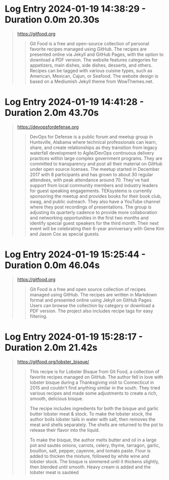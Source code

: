 # Log Entry 2024-01-19 14:38:29 - Duration 0.0m 20.30s

> https://gitfood.org
>> 
>> 
>> Git Food is a free and open-source collection of personal favorite recipes managed using GitHub. The recipes are presented online via Jekyll and GitHub Pages, with the option to download a PDF version. The website features categories for appetizers, main dishes, side dishes, desserts, and others. Recipes can be tagged with various cuisine types, such as American, Mexican, Cajun, or Seafood. The website design is based on a Mediumish Jekyll theme from WowThemes.net.

# Log Entry 2024-01-19 14:41:28 - Duration 2.0m 43.70s

> https://devopsfordefense.org
>> 
>> 
>> DevOps for Defense is a public forum and meetup group in Huntsville, Alabama where technical professionals can learn, share, and create relationships as they transition from legacy waterfall development to Agile/DevOps continuous delivery practices within large complex government programs. They are committed to transparency and post all their material on GitHub under open source licenses. The meetup started in December 2017 with 8 participants and has grown to about 30 regular attendees, with peak attendance around 70. They've had support from local community members and industry leaders for guest speaking engagements. TEKsystems is currently sponsoring the meetup and provides books for their book club, swag, and public outreach. They also have a YouTube channel where they post recordings of presentations. The group is adjusting its quarterly cadence to provide more collaboration and networking opportunities in the first two months and identify special guest speakers for the third month. Their next event will be celebrating their 6-year anniversary with Gene Kim and Jason Cox as special guests.

# Log Entry 2024-01-19 15:25:44 - Duration 0.0m 46.04s

> https://gitfood.org
>>  Git Food is a free and open source collection of recipes managed using GitHub. The recipes are written in Markdown format and presented online using Jekyll on GitHub Pages. Users can browse the collection by category or download a PDF version. The project also includes recipe tags for easy filtering.

# Log Entry 2024-01-19 15:28:17 - Duration 2.0m 21.42s

> https://gitfood.org/lobster_bisque/
>> 
>> 
>> This recipe is for Lobster Bisque from Git Food, a collection of favorite recipes managed on GitHub. The author fell in love with lobster bisque during a Thanksgiving visit to Connecticut in 2015 and couldn't find anything similar in the south. They tried various recipes and made some adjustments to create a rich, smooth, delicious bisque.
>> 
>> The recipe includes ingredients for both the bisque and garlic butter lobster meat & stock. To make the lobster stock, the author boils lobster tails in water with salt, then removes the meat and shells separately. The shells are returned to the pot to release their flavor into the liquid.
>> 
>> To make the bisque, the author melts butter and oil in a large pot and sautés onions, carrots, celery, thyme, tarragon, garlic, bouillon, salt, pepper, cayenne, and tomato paste. Flour is added to thicken the mixture, followed by white wine and lobster stock. The bisque is simmered until it thickens slightly, then blended until smooth. Heavy cream is added and the lobster meat is sautéed

